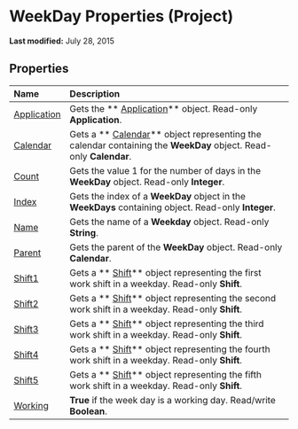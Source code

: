 
# WeekDay Properties (Project)

 **Last modified:** July 28, 2015


## Properties



|**Name**|**Description**|
|:-----|:-----|
| [Application](dce0b788-56a2-f96e-7e13-cc53a9854778.md)|Gets the  ** [Application](8eb91712-7784-a102-38c0-19bb056c27e9.md)** object. Read-only **Application**.|
| [Calendar](2b61e964-9fba-c849-c5aa-dc25d535536a.md)|Gets a  ** [Calendar](2d3b0f05-4762-0058-15d4-47e1d2b9d9a9.md)** object representing the calendar containing the **WeekDay** object. Read-only **Calendar**.|
| [Count](91828803-9d2f-a7ea-f917-f1e26147f177.md)|Gets the value 1 for the number of days in the  **WeekDay** object. Read-only **Integer**. |
| [Index](6af52995-fcd3-cb06-b7c5-3100eeee2e73.md)|Gets the index of a  **WeekDay** object in the **WeekDays** containing object. Read-only **Integer**.|
| [Name](f6a04bce-54b4-3d6d-3e11-b1c58b9bef44.md)|Gets the name of a  **Weekday** object. Read-only **String**.|
| [Parent](650b47c2-beb0-ac6d-3cb8-650f1b285bb3.md)|Gets the parent of the  **WeekDay** object. Read-only **Calendar**.|
| [Shift1](17d873bf-7336-097f-cd72-ce691c549424.md)|Gets a  ** [Shift](bf224646-d1c6-bc4a-1cce-a08b2f4e417d.md)** object representing the first work shift in a weekday. Read-only **Shift**.|
| [Shift2](cc686169-6b7d-099a-6602-9381418fa0de.md)|Gets a  ** [Shift](bf224646-d1c6-bc4a-1cce-a08b2f4e417d.md)** object representing the second work shift in a weekday. Read-only **Shift**.|
| [Shift3](c09fde08-3f8d-71e8-5c5d-f0ebbb0069ce.md)|Gets a  ** [Shift](bf224646-d1c6-bc4a-1cce-a08b2f4e417d.md)** object representing the third work shift in a weekday. Read-only **Shift**.|
| [Shift4](60b7fc25-b96d-6d85-672d-a5b6b6def322.md)|Gets a  ** [Shift](bf224646-d1c6-bc4a-1cce-a08b2f4e417d.md)** object representing the fourth work shift in a weekday. Read-only **Shift**.|
| [Shift5](1bfee704-e2cd-8fdd-23a4-a182c853dca3.md)|Gets a  ** [Shift](bf224646-d1c6-bc4a-1cce-a08b2f4e417d.md)** object representing the fifth work shift in a weekday. Read-only **Shift**.|
| [Working](c8620df0-f91a-eb39-86dd-523bd338d825.md)| **True** if the week day is a working day. Read/write **Boolean**.|
